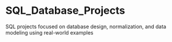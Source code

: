 # SQL_Database_Projects
SQL projects focused on database design, normalization, and data modeling using real-world examples
